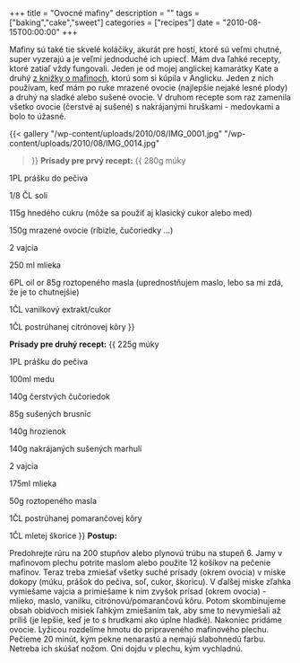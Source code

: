 +++
title = "Ovocné mafiny"
description = ""
tags = ["baking","cake","sweet"]
categories = ["recipes"]
date = "2010-08-15T00:00:00"
+++

Mafiny sú také tie skvelé koláčiky, akurát pre hostí, ktoré sú veľmi chutné, super vyzerajú a je
veľmi jednoduché ich upiecť. Mám dva ľahké recepty, ktoré zatiaľ vždy fungovali. Jeden je od mojej
anglickej kamarátky Kate a druhý <a title="knižka o mafinoch"
href="http://www.dooyoo.co.uk/cook-book/1-mix-50-muffins/" target="_blank">z knižky o mafinoch</a>,
ktorú som si kúpila v Anglicku. Jeden z nich používam, keď mám po ruke mrazené ovocie (najlepšie
nejaké lesné plody) a druhý na sladké alebo sušené ovocie. V druhom recepte som raz zamenila všetko
ovocie (čerstvé aj sušené) s nakrájanými hruškami - medovkami a bolo to úžasné.


{{< gallery
    "/wp-content/uploads/2010/08/IMG_0001.jpg"
    "/wp-content/uploads/2010/08/IMG_0014.jpg"
>}}
**Prísady pre prvý recept:**
{{ 280g múky

1PL prášku do pečiva

1/8 ČL soli

115g hnedého cukru (môže sa použiť aj klasický cukor alebo med)

150g mrazené ovocie (ríbizle, čučoriedky ...)

2 vajcia

250 ml mlieka

6PL oil or 85g roztopeného masla (uprednostňujem maslo, lebo sa mi zdá, že je to chutnejšie)

1ČL vanilkový extrakt/cukor

1ČL postrúhanej citrónovej kôry
 }}

**Prísady pre druhý recept:**
{{ 225g múky

1PL prášku do pečiva

100ml medu

140g čerstvých čučoriedok

85g sušených brusníc

140g hrozienok

140g nakrájaných sušených marhulí

2 vajcia

175ml mlieka

50g roztopeného masla

1ČL postrúhanej pomarančovej kôry

1ČL mletej škorice
 }}
**Postup:**

Predohrejte rúru na 200 stupňov alebo plynovú trúbu na stupeň 6. Jamy v mafinovom plechu potrite
maslom alebo použite 12 košíkov na pečenie mafinov. Teraz treba zmiešať všetky suché prísady (okrem
ovocia) v miske dokopy (múku, prášok do pečiva, soľ, cukor, škoricu). V ďalšej miske zľahka
vymiešame vajcia a primiešame k nim zvyšok prísad (okrem ovocia) - mlieko, maslo, vanilku,
citrónovú/pomarančovú kôru. Potom skombinujeme obsah obidvoch misiek ľahkým zmiešaním tak, aby sme
to nevymiešali až príliš (je lepšie, keď je to s hrudkami ako úplne hladké). Nakoniec pridáme
ovocie. Lyžicou rozdelíme hmotu do pripraveného mafinového plechu. Pečieme 20 minút, kým pekne
nenarastú a nemajú slabohnedú farbu. Netreba ich skúšať nožom. Oni dojdu v plechu, kým vychladnú.
